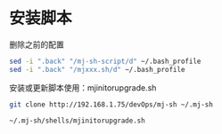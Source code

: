 # 安装脚本

删除之前的配置
```bash
sed -i ".back" "/mj-sh-script/d" ~/.bash_profile
sed -i ".back" "/mjxxx.sh/d" ~/.bash_profile
```

安装或更新脚本使用：mjinitorupgrade.sh
```bash
git clone http://192.168.1.75/devOps/mj-sh ~/.mj-sh

~/.mj-sh/shells/mjinitorupgrade.sh
```
